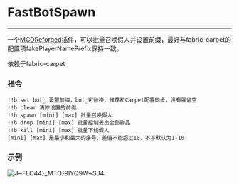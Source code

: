 # FastBotSpawn
-----

一个[MCDReforged](https://github.com/Fallen-Breath/MCDReforged)插件，可以批量召唤假人并设置前缀，最好与fabric-carpet的配置项fakePlayerNamePrefix保持一致。

依赖于fabric-carpet

### 指令
```
!!b set bot_ 设置前缀，bot_可替换，推荐和Carpet配置同步，没有就留空
!!b clear 清除设置的前缀
!!b spawn [mini] [max] 批量召唤假人
!!b drop [mini] [max] 批量控制丢出全部物品
!!b kill [mini] [max] 批量下线假人
[mini] [max] 是最小和最大的序号，差值不能超过10，不写默认为1-10
```

### 示例
![J~FLC44}_MTO}9IYQ9W~SJ4](https://github.com/Walkersifolia/FastBotSpawn/assets/129571444/009e4ef4-5e19-4fc6-b610-7e05ef03a6b9)
